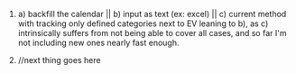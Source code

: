 1. a) backfill the calendar || b) input as text (ex: excel) || c) current method with tracking only defined categories next to EV
leaning to b), as c) intrinsically suffers from not being able to cover all cases, and so far I'm not including new ones nearly fast enough.



1. //next thing goes here
